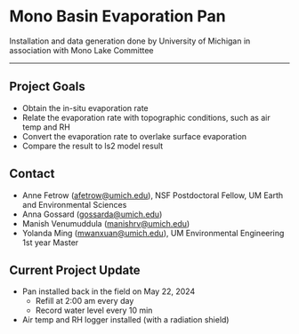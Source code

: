 # Mono Basin Evaporation Pan 

Installation and data generation done by University of Michigan in association with Mono Lake Committee 

---

## Project Goals
* Obtain the in-situ evaporation rate
* Relate the evaporation rate with topographic conditions, such as air temp and RH
* Convert the evaporation rate to overlake surface evaporation
* Compare the result to ls2 model result

## Contact
* Anne Fetrow (afetrow@umich.edu), NSF Postdoctoral Fellow, UM Earth and Environmental Sciences
* Anna Gossard (gossarda@umich.edu)
* Manish Venumuddula (manishrv@umich.edu)
* Yolanda Ming (mwanxuan@umich.edu), UM Environmental Engineering 1st year Master 

## Current Project Update
* Pan installed back in the field on May 22, 2024
    * Refill at 2:00 am every day
    * Record water level every 10 min 
* Air temp and RH logger installed (with a radiation shield)